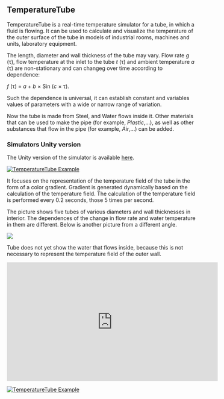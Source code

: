 ## TemperatureTube

TemperatureTube is a real-time temperature simulator for a tube, in which a fluid is flowing. It can be used to calculate and visualize the temperature of the outer surface of the tube in models of industrial rooms, machines and units, laboratory equipment. 

The length, diameter and wall thickness of the tube may vary. Flow rate *g* (τ), flow temperature at the inlet to the tube *t* (τ) and ambient temperature *a* (τ) are non-stationary and can changeg  over time according to dependence:

*f* (τ) = *a* + *b* × Sin (*c* × τ).

Such the dependence is universal, it can establish constant and variables values of parameters with a wide or narrow range of variation.

Now the tube is made from Steel, and Water flows inside it. Other materials that can be used to make the pipe (for example, *Plastic*,...), as well as other substances that flow in the pipe (for example, *Air*,...) can be added.

### Simulators Unity version

The Unity version of the simulator is available [here](https://assetstore.unity.com/packages/slug/192521?_ga=2.52409002.2012061589.1617710108-1802814762.1615540003). 

[![TemperatureTube Example](https://software-twins.github.io/png/16-17-15.png)](https://drive.google.com/file/d/1g1cKb-JRLkodt7VImbhOqrMH9pQ0HQQs/view?usp=sharing "TemperatureTube Example - Click to Watch Video")

It focuses on the representation of the temperature field of the tube in the form of a color gradient. Gradient is generated dynamically based on the calculation of the temperature field. The calculation of the temperature field is performed every 0.2 seconds, those 5 times per second. 

The picture shows five tubes of various diameters and wall thicknesses in interior. The dependences of the change in flow rate and water temperature in them are different. Below is another picture from a different angle. 

![](https://software-twins.github.io/png/14-37-07.png)

Tube does not yet show the water that flows inside, because this is not necessary to represent the temperature field of the outer wall.

<iframe width="560" height="315" src="https://www.youtube.com/embed/oJrP3Jh8UmU" title="YouTube video player" 
frameborder="0" 
allow="accelerometer; autoplay; clipboard-write; encrypted-media; gyroscope; picture-in-picture" 
allowfullscreen> </iframe>

[![TemperatureTube Example](https://software-twins.github.io/png/13-12-30.png)](https://drive.google.com/file/d/1MoZDRBM0DI-Seac2DZ5J-dpk9d9XvIkD/view?usp=sharing "TemperatureTube Example - Click to Watch Video")
